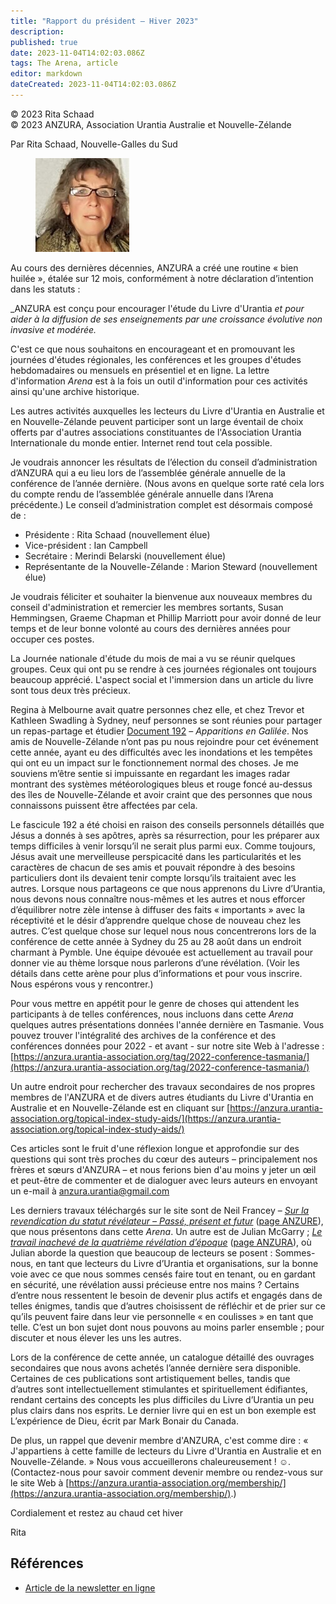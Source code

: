 ```yaml
---
title: "Rapport du président – Hiver 2023"
description: 
published: true
date: 2023-11-04T14:02:03.086Z
tags: The Arena, article
editor: markdown
dateCreated: 2023-11-04T14:02:03.086Z
---
```


<p class="v-card v-sheet theme--light grey lighten-3 px-2">© 2023 Rita Schaad<br>© 2023 ANZURA, Association Urantia Australie et Nouvelle-Zélande</p>


Par Rita Schaad, Nouvelle-Galles du Sud

<figure id="Figure_1" class="image urantiapedia image-style-align-left">
<img src="/image/article/The_Arena/Rita-2017-150x150.jpg" alt="Rita Schaad">
</figure>

Au cours des dernières décennies, ANZURA a créé une routine « bien huilée », étalée sur 12 mois, conformément à notre déclaration d’intention dans les statuts :

_ANZURA est conçu pour encourager l'étude du Livre d'Urantia _et pour aider à la diffusion de ses enseignements par une croissance évolutive non invasive et modérée._

C'est ce que nous souhaitons en encourageant et en promouvant les journées d'études régionales, les conférences et les groupes d'études hebdomadaires ou mensuels en présentiel et en ligne. La lettre d'information _Arena_ est à la fois un outil d'information pour ces activités ainsi qu'une archive historique.

Les autres activités auxquelles les lecteurs du Livre d'Urantia en Australie et en Nouvelle-Zélande peuvent participer sont un large éventail de choix offerts par d'autres associations constituantes de l'Association Urantia Internationale du monde entier. Internet rend tout cela possible.

Je voudrais annoncer les résultats de l’élection du conseil d’administration d’ANZURA qui a eu lieu lors de l’assemblée générale annuelle de la conférence de l’année dernière. (Nous avons en quelque sorte raté cela lors du compte rendu de l’assemblée générale annuelle dans l’Arena précédente.) Le conseil d’administration complet est désormais composé de :

- Présidente : Rita Schaad (nouvellement élue)
- Vice-président : Ian Campbell
- Secrétaire : Merindi Belarski (nouvellement élue)
- Représentante de la Nouvelle-Zélande : Marion Steward (nouvellement élue)

Je voudrais féliciter et souhaiter la bienvenue aux nouveaux membres du conseil d'administration et remercier les membres sortants, Susan Hemmingsen, Graeme Chapman et Phillip Marriott pour avoir donné de leur temps et de leur bonne volonté au cours des dernières années pour occuper ces postes.

La Journée nationale d'étude du mois de mai a vu se réunir quelques groupes. Ceux qui ont pu se rendre à ces journées régionales ont toujours beaucoup apprécié. L'aspect social et l'immersion dans un article du livre sont tous deux très précieux.

Regina à Melbourne avait quatre personnes chez elle, et chez Trevor et Kathleen Swadling à Sydney, neuf personnes se sont réunies pour partager un repas-partage et étudier [Document 192](/fr/The_Urantia_Book/192) – _Apparitions en Galilée_. Nos amis de Nouvelle-Zélande n’ont pas pu nous rejoindre pour cet événement cette année, ayant eu des difficultés avec les inondations et les tempêtes qui ont eu un impact sur le fonctionnement normal des choses. Je me souviens m’être sentie si impuissante en regardant les images radar montrant des systèmes météorologiques bleus et rouge foncé au-dessus des îles de Nouvelle-Zélande et avoir craint que des personnes que nous connaissons puissent être affectées par cela.

Le fascicule 192 a été choisi en raison des conseils personnels détaillés que Jésus a donnés à ses apôtres, après sa résurrection, pour les préparer aux temps difficiles à venir lorsqu’il ne serait plus parmi eux. Comme toujours, Jésus avait une merveilleuse perspicacité dans les particularités et les caractères de chacun de ses amis et pouvait répondre à des besoins particuliers dont ils devaient tenir compte lorsqu’ils traitaient avec les autres. Lorsque nous partageons ce que nous apprenons du Livre d’Urantia, nous devons nous connaître nous-mêmes et les autres et nous efforcer d’équilibrer notre zèle intense à diffuser des faits « importants » avec la réceptivité et le désir d’apprendre quelque chose de nouveau chez les autres. C’est quelque chose sur lequel nous nous concentrerons lors de la conférence de cette année à Sydney du 25 au 28 août dans un endroit charmant à Pymble. Une équipe dévouée est actuellement au travail pour donner vie au thème lorsque nous parlerons d’une révélation. (Voir les détails dans cette arène pour plus d’informations et pour vous inscrire. Nous espérons vous y rencontrer.)

Pour vous mettre en appétit pour le genre de choses qui attendent les participants à de telles conférences, nous incluons dans cette _Arena_ quelques autres présentations données l'année dernière en Tasmanie. Vous pouvez trouver l'intégralité des archives de la conférence et des conférences données pour 2022 - et avant - sur notre site Web à l'adresse : [https://anzura.urantia-association.org/tag/2022-conference-tasmania/](https://anzura.urantia-association.org/tag/2022-conference-tasmania/)

Un autre endroit pour rechercher des travaux secondaires de nos propres membres de l'ANZURA et de divers autres étudiants du Livre d'Urantia en Australie et en Nouvelle-Zélande est en cliquant sur [https://anzura.urantia-association.org/topical-index-study-aids/](https://anzura.urantia-association.org/topical-index-study-aids/)

Ces articles sont le fruit d'une réflexion longue et approfondie sur des questions qui sont très proches du cœur des auteurs – principalement nos frères et sœurs d'ANZURA – et nous ferions bien d'au moins y jeter un œil et peut-être de commenter et de dialoguer avec leurs auteurs en envoyant un e-mail à [anzura.urantia@gmail.com](mailto:anzura.urantia@gmail.com)

Les derniers travaux téléchargés sur le site sont de Neil Francey – [_Sur la revendication du statut révélateur – Passé, présent et futur_](/fr/article/Neil_Francey/On_the_Revelatory_Status) ([page ANZURE](https://anzura.urantia-association.org/2023/05/19/on-the-revelatory-status-past-present-and-future/)), que nous présentons dans cette _Arena_. Un autre est de Julian McGarry ; [_Le travail inachevé de la quatrième révélation d’époque_](/fr/article/Julian_McGarry/The_Unfinished_Business_of_the_Fourth_Epochal_Revelation) ([page ANZURA](https://anzura.urantia-association.org/2023/05/19/the-unfinished-business-of-the-fourth-epochal-revelation/)), où Julian aborde la question que beaucoup de lecteurs se posent : Sommes-nous, en tant que lecteurs du Livre d’Urantia et organisations, sur la bonne voie avec ce que nous sommes censés faire tout en tenant, ou en gardant en sécurité, une révélation aussi précieuse entre nos mains ? Certains d’entre nous ressentent le besoin de devenir plus actifs et engagés dans de telles énigmes, tandis que d’autres choisissent de réfléchir et de prier sur ce qu’ils peuvent faire dans leur vie personnelle « en coulisses » en tant que telle. C’est un bon sujet dont nous pouvons au moins parler ensemble ; pour discuter et nous élever les uns les autres.

Lors de la conférence de cette année, un catalogue détaillé des ouvrages secondaires que nous avons achetés l’année dernière sera disponible. Certaines de ces publications sont artistiquement belles, tandis que d’autres sont intellectuellement stimulantes et spirituellement édifiantes, rendant certains des concepts les plus difficiles du Livre d’Urantia un peu plus clairs dans nos esprits. Le dernier livre qui en est un bon exemple est L’expérience de Dieu, écrit par Mark Bonair du Canada.

De plus, un rappel que devenir membre d'ANZURA, c'est comme dire : « J'appartiens à cette famille de lecteurs du Livre d'Urantia en Australie et en Nouvelle-Zélande. » Nous vous accueillerons chaleureusement ! ☺. (Contactez-nous pour savoir comment devenir membre ou rendez-vous sur le site Web à [https://anzura.urantia-association.org/membership/](https://anzura.urantia-association.org/membership/).)

Cordialement et restez au chaud cet hiver

Rita
<br style="clear:both;"/>

## Références

- [Article de la newsletter en ligne](https://anzura.urantia-association.org/2023/06/25/presidents-report-4)

